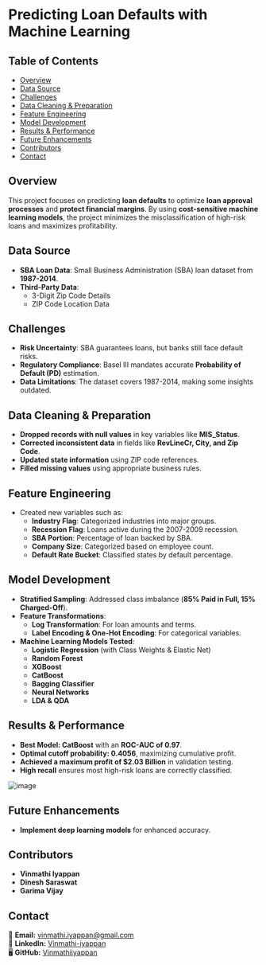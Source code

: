 # Predicting Loan Defaults with Machine Learning

## Table of Contents
- [Overview](#overview)
- [Data Source](#data-source)
- [Challenges](#challenges)
- [Data Cleaning & Preparation](#data-cleaning--preparation)
- [Feature Engineering](#feature-engineering)
- [Model Development](#model-development)
- [Results & Performance](#results--performance)
- [Future Enhancements](#future-enhancements)
- [Contributors](#contributors)
- [Contact](#contact)

## Overview
This project focuses on predicting **loan defaults** to optimize **loan approval processes** and **protect financial margins**. By using **cost-sensitive machine learning models**, the project minimizes the misclassification of high-risk loans and maximizes profitability.

## Data Source
- **SBA Loan Data**: Small Business Administration (SBA) loan dataset from **1987-2014**.
- **Third-Party Data**:
  - 3-Digit Zip Code Details
  - ZIP Code Location Data

## Challenges
- **Risk Uncertainty**: SBA guarantees loans, but banks still face default risks.
- **Regulatory Compliance**: Basel III mandates accurate **Probability of Default (PD)** estimation.
- **Data Limitations**: The dataset covers 1987-2014, making some insights outdated.

## Data Cleaning & Preparation
- **Dropped records with null values** in key variables like **MIS_Status**.
- **Corrected inconsistent data** in fields like **RevLineCr, City, and Zip Code**.
- **Updated state information** using ZIP code references.
- **Filled missing values** using appropriate business rules.

## Feature Engineering
- Created new variables such as:
  - **Industry Flag**: Categorized industries into major groups.
  - **Recession Flag**: Loans active during the 2007-2009 recession.
  - **SBA Portion**: Percentage of loan backed by SBA.
  - **Company Size**: Categorized based on employee count.
  - **Default Rate Bucket**: Classified states by default percentage.

## Model Development
- **Stratified Sampling**: Addressed class imbalance (**85% Paid in Full, 15% Charged-Off**).
- **Feature Transformations**:
  - **Log Transformation**: For loan amounts and terms.
  - **Label Encoding & One-Hot Encoding**: For categorical variables.
- **Machine Learning Models Tested**:
  - **Logistic Regression** (with Class Weights & Elastic Net)
  - **Random Forest**
  - **XGBoost**
  - **CatBoost**
  - **Bagging Classifier**
  - **Neural Networks**
  - **LDA & QDA**

## Results & Performance
- **Best Model: CatBoost** with an **ROC-AUC of 0.97**.
- **Optimal cutoff probability: 0.4056**, maximizing cumulative profit.
- **Achieved a maximum profit of $2.03 Billion** in validation testing.
- **High recall** ensures most high-risk loans are correctly classified.

![image](https://github.com/user-attachments/assets/ed19d04e-63ee-40e8-85a0-3c6c6c6691d3)

## Future Enhancements
- **Implement deep learning models** for enhanced accuracy.

## Contributors
- **Vinmathi Iyappan**
- **Dinesh Saraswat**
- **Garima Vijay**

## Contact
📧 **Email:** [vinmathi.iyappan@gmail.com](mailto:vinmathi.iyappan@gmail.com)  
🔗 **LinkedIn:** [Vinmathi-iyappan](https://linkedin.com/in//vinmathi-iyappan/)  
🖥 **GitHub:** [Vinmathiiyappan](https://github.com/Vinmathiiyappan)

